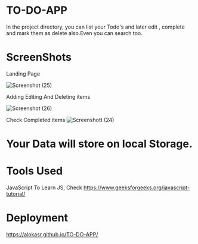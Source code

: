 # TO-DO-APP

In the project directory, you can list your Todo's and later edit , complete and mark them as delete also.Even you can search too.
# ScreenShots

Landing Page

![Screenshot (25)](https://user-images.githubusercontent.com/71480401/112279193-a75a3280-8ca9-11eb-816b-5a8514bd29ea.png)

Adding Editing And Deleting items

![Screenshot (26)](https://user-images.githubusercontent.com/71480401/112279213-acb77d00-8ca9-11eb-88fd-5aad03a9eebe.png)

Check Completed items
![Screenshott (24)](https://user-images.githubusercontent.com/71480401/112288645-90204280-8cb3-11eb-936f-d00965373b73.png)


# Your Data will store on local Storage.

# Tools Used 
JavaScript To Learn JS, Check https://www.geeksforgeeks.org/javascript-tutorial/
# Deployment 
 https://alokasr.github.io/TO-DO-APP/
